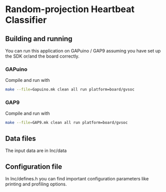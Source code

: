 # Random-projection Heartbeat Classifier

## Building and running

You can run this application on GAPuino / GAP9 assuming you have set up the SDK or/and the board correctly.

### GAPuino

Compile and run with
```sh
make --file=Gapuino.mk clean all run platform=board/gvsoc
```

### GAP9

Compile and run with
```sh
make --file=GAP9.mk clean all run platform=board/gvsoc
```

## Data files

The input data are in Inc/data


## Configuration file

In Inc/defines.h you can find important configuration parameters like printing and profiling options.
